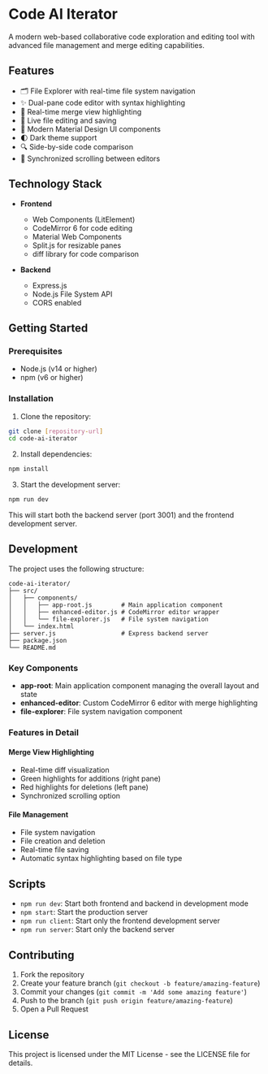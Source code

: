 # Code AI Iterator

A modern web-based collaborative code exploration and editing tool with advanced file management and merge editing capabilities.

## Features

- 🗂️ File Explorer with real-time file system navigation
- ✨ Dual-pane code editor with syntax highlighting
- 🔄 Real-time merge view highlighting
- 📝 Live file editing and saving
- 🎨 Modern Material Design UI components
- 🌓 Dark theme support
- 🔍 Side-by-side code comparison
- 🔄 Synchronized scrolling between editors

## Technology Stack

- **Frontend**
  - Web Components (LitElement)
  - CodeMirror 6 for code editing
  - Material Web Components
  - Split.js for resizable panes
  - diff library for code comparison

- **Backend**
  - Express.js
  - Node.js File System API
  - CORS enabled

## Getting Started

### Prerequisites

- Node.js (v14 or higher)
- npm (v6 or higher)

### Installation

1. Clone the repository:
```bash
git clone [repository-url]
cd code-ai-iterator
```

2. Install dependencies:
```bash
npm install
```

3. Start the development server:
```bash
npm run dev
```

This will start both the backend server (port 3001) and the frontend development server.

## Development

The project uses the following structure:
```
code-ai-iterator/
├── src/
│   ├── components/
│   │   ├── app-root.js        # Main application component
│   │   ├── enhanced-editor.js # CodeMirror editor wrapper
│   │   └── file-explorer.js   # File system navigation
│   └── index.html
├── server.js                  # Express backend server
├── package.json
└── README.md
```

### Key Components

- **app-root**: Main application component managing the overall layout and state
- **enhanced-editor**: Custom CodeMirror 6 editor with merge highlighting
- **file-explorer**: File system navigation component

### Features in Detail

#### Merge View Highlighting
- Real-time diff visualization
- Green highlights for additions (right pane)
- Red highlights for deletions (left pane)
- Synchronized scrolling option

#### File Management
- File system navigation
- File creation and deletion
- Real-time file saving
- Automatic syntax highlighting based on file type

## Scripts

- `npm run dev`: Start both frontend and backend in development mode
- `npm start`: Start the production server
- `npm run client`: Start only the frontend development server
- `npm run server`: Start only the backend server

## Contributing

1. Fork the repository
2. Create your feature branch (`git checkout -b feature/amazing-feature`)
3. Commit your changes (`git commit -m 'Add some amazing feature'`)
4. Push to the branch (`git push origin feature/amazing-feature`)
5. Open a Pull Request

## License

This project is licensed under the MIT License - see the LICENSE file for details.
